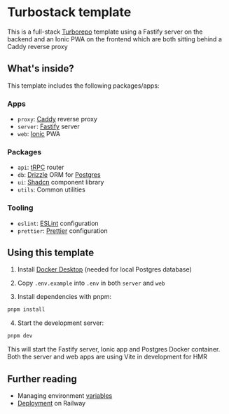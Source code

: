 # Turbostack template

This is a full-stack [Turborepo](https://turbo.build/) template using a Fastify server on the backend and an Ionic PWA on the frontend which are both sitting behind a Caddy reverse proxy

## What's inside?

This template includes the following packages/apps:

### Apps

- `proxy`: [Caddy](https://caddyserver.com/) reverse proxy
- `server`: [Fastify](https://fastify.dev/) server
- `web`: [Ionic](https://ionicframework.com/) PWA

### Packages

- `api`: [tRPC](https://trpc.io/) router
- `db`: [Drizzle](https://orm.drizzle.team/) ORM for [Postgres](https://www.postgresql.org/)
- `ui`: [Shadcn](https://ui.shadcn.com/) component library
- `utils`: Common utilities

### Tooling

- `eslint`: [ESLint](https://eslint.org/) configuration
- `prettier`: [Prettier](https://prettier.io/) configuration

## Using this template

1. Install [Docker Desktop](https://www.docker.com/products/docker-desktop/) (needed for local Postgres database)

2. Copy `.env.example` into `.env` in both `server` and `web`

3. Install dependencies with pnpm:

```sh
pnpm install
```

4. Start the development server:

```sh
pnpm dev
```

This will start the Fastify server, Ionic app and Postgres Docker container.
Both the server and web apps are using Vite in development for HMR

## Further reading

- Managing environment [variables](./docs/variables.md)
- [Deployment](./docs/deployment.md) on Railway
